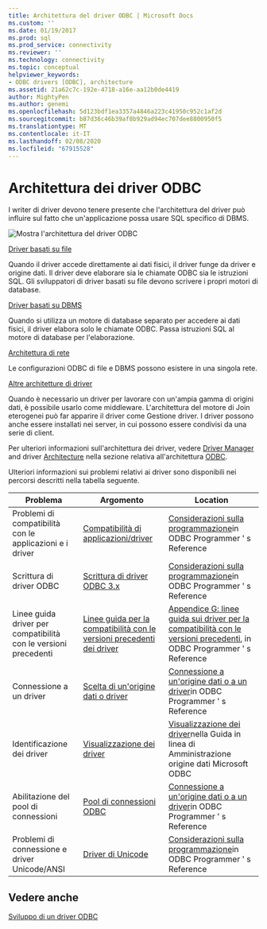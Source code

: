 ```yaml
---
title: Architettura del driver ODBC | Microsoft Docs
ms.custom: ''
ms.date: 01/19/2017
ms.prod: sql
ms.prod_service: connectivity
ms.reviewer: ''
ms.technology: connectivity
ms.topic: conceptual
helpviewer_keywords:
- ODBC drivers [ODBC], architecture
ms.assetid: 21a62c7c-192e-4718-a16e-aa12b0de4419
author: MightyPen
ms.author: genemi
ms.openlocfilehash: 5d123bdf1ea3357a4846a223c41950c952c1af2d
ms.sourcegitcommit: b87d36c46b39af8b929ad94ec707dee8800950f5
ms.translationtype: MT
ms.contentlocale: it-IT
ms.lasthandoff: 02/08/2020
ms.locfileid: "67915528"
---
```

# <a name="odbc-driver-architecture"></a>Architettura dei driver ODBC
I writer di driver devono tenere presente che l'architettura del driver può influire sul fatto che un'applicazione possa usare SQL specifico di DBMS.  
  
 ![Mostra l'architettura del driver ODBC](../../../odbc/reference/develop-driver/media/odbcdriverovruarch.gif "ODBCDriverOvruArch")  
  
 [Driver basati su file](../../../odbc/reference/file-based-drivers.md)  
  
 Quando il driver accede direttamente ai dati fisici, il driver funge da driver e origine dati. Il driver deve elaborare sia le chiamate ODBC sia le istruzioni SQL. Gli sviluppatori di driver basati su file devono scrivere i propri motori di database.  
  
 [Driver basati su DBMS](../../../odbc/reference/dbms-based-drivers.md)  
  
 Quando si utilizza un motore di database separato per accedere ai dati fisici, il driver elabora solo le chiamate ODBC. Passa istruzioni SQL al motore di database per l'elaborazione.  
  
 [Architettura di rete](../../../odbc/reference/network-example.md)  
  
 Le configurazioni ODBC di file e DBMS possono esistere in una singola rete.  
  
 [Altre architetture di driver](../../../odbc/reference/other-driver-architectures.md)  
  
 Quando è necessario un driver per lavorare con un'ampia gamma di origini dati, è possibile usarlo come middleware. L'architettura del motore di Join eterogenei può far apparire il driver come Gestione driver. I driver possono anche essere installati nei server, in cui possono essere condivisi da una serie di client.  
  
 Per ulteriori informazioni sull'architettura dei driver, vedere [Driver Manager](../../../odbc/reference/the-driver-manager.md) and driver [Architecture](../../../odbc/reference/driver-architecture.md) nella sezione relativa all'architettura [ODBC](../../../odbc/reference/odbc-architecture.md).  
  
 Ulteriori informazioni sui problemi relativi ai driver sono disponibili nei percorsi descritti nella tabella seguente.  
  
|Problema|Argomento|Location|  
|-----------|-----------|--------------|  
|Problemi di compatibilità con le applicazioni e i driver|[Compatibilità di applicazioni/driver](../../../odbc/reference/develop-app/application-and-driver-compatibility.md)|[Considerazioni sulla programmazione](../../../odbc/reference/develop-app/programming-considerations.md)in ODBC Programmer ' s Reference|  
|Scrittura di driver ODBC|[Scrittura di driver ODBC 3.x](../../../odbc/reference/develop-app/writing-odbc-3-x-drivers.md)|[Considerazioni sulla programmazione](../../../odbc/reference/develop-app/programming-considerations.md)in ODBC Programmer ' s Reference|  
|Linee guida driver per compatibilità con le versioni precedenti|[Linee guida per la compatibilità con le versioni precedenti dei driver](../../../odbc/reference/appendixes/appendix-g-driver-guidelines-for-backward-compatibility.md)|[Appendice G: linee guida sui driver per la compatibilità con le versioni precedenti](../../../odbc/reference/appendixes/appendix-g-driver-guidelines-for-backward-compatibility.md), in ODBC Programmer ' s Reference|  
|Connessione a un driver|[Scelta di un'origine dati o driver](../../../odbc/reference/develop-app/choosing-a-data-source-or-driver.md)|[Connessione a un'origine dati o a un driver](../../../odbc/reference/develop-app/connecting-to-a-data-source-or-driver.md)in ODBC Programmer ' s Reference|  
|Identificazione dei driver|[Visualizzazione dei driver](../../../odbc/admin/viewing-drivers.md)|[Visualizzazione dei driver](../../../odbc/admin/viewing-drivers.md)nella Guida in linea di Amministrazione origine dati Microsoft ODBC|  
|Abilitazione del pool di connessioni|[Pool di connessioni ODBC](../../../odbc/reference/develop-app/driver-manager-connection-pooling.md)|[Connessione a un'origine dati o a un driver](../../../odbc/reference/develop-app/connecting-to-a-data-source-or-driver.md)in ODBC Programmer ' s Reference|  
|Problemi di connessione e driver Unicode/ANSI|[Driver di Unicode](../../../odbc/reference/develop-app/unicode-drivers.md)|[Considerazioni sulla programmazione](../../../odbc/reference/develop-app/programming-considerations.md)in ODBC Programmer ' s Reference|  
  
## <a name="see-also"></a>Vedere anche  
 [Sviluppo di un driver ODBC](../../../odbc/reference/develop-driver/developing-an-odbc-driver.md)

